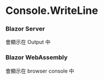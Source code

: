 # Console.WriteLine

### Blazor Server

會顯示在 Output 中


### Blazor WebAssembly

會顯示在 browser console 中

